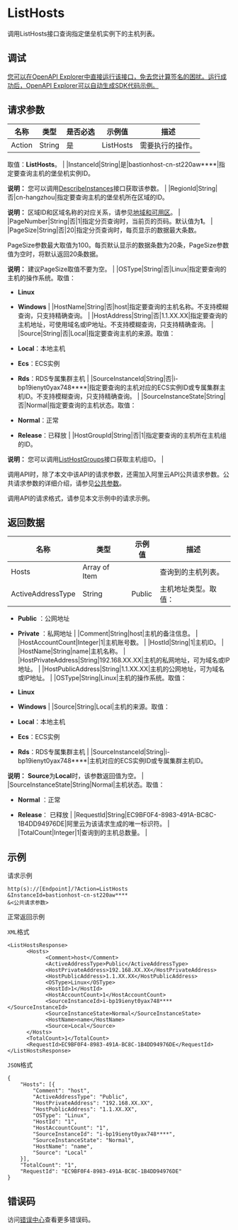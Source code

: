 # ListHosts

调用ListHosts接口查询指定堡垒机实例下的主机列表。

## 调试

[您可以在OpenAPI Explorer中直接运行该接口，免去您计算签名的困扰。运行成功后，OpenAPI Explorer可以自动生成SDK代码示例。](https://api.aliyun.com/#product=Yundun-bastionhost&api=ListHosts&type=RPC&version=2019-12-09)

## 请求参数

|名称|类型|是否必选|示例值|描述|
|--|--|----|---|--|
|Action|String|是|ListHosts|需要执行的操作。

 取值：**ListHosts**。 |
|InstanceId|String|是|bastionhost-cn-st220aw\*\*\*\*|指定要查询主机的堡垒机实例ID。

 **说明：** 您可以调用[DescribeInstances](~~153281~~)接口获取该参数。 |
|RegionId|String|否|cn-hangzhou|指定要查询主机的堡垒机所在区域的ID。

 **说明：** 区域ID和区域名称的对应关系，请参见[地域和可用区](~~40654~~)。 |
|PageNumber|String|否|1|指定分页查询时，当前页的页码。默认值为**1**。 |
|PageSize|String|否|20|指定分页查询时，每页显示的数据最大条数。

 PageSize参数最大取值为100。每页默认显示的数据条数为20条，PageSize参数值为空时，将默认返回20条数据。

 **说明：** 建议PageSize取值不要为空。 |
|OSType|String|否|Linux|指定要查询的主机的操作系统。取值：

 -   **Linux**
-   **Windows** |
|HostName|String|否|host|指定要查询的主机名称。不支持模糊查询，只支持精确查询。 |
|HostAddress|String|否|1.1.XX.XX|指定要查询的主机地址，可使用域名或IP地址。不支持模糊查询，只支持精确查询。 |
|Source|String|否|Local|指定要查询主机的来源。取值：

 -   **Local**：本地主机
-   **Ecs**：ECS实例
-   **Rds**：RDS专属集群主机 |
|SourceInstanceId|String|否|i-bp19ienyt0yax748\*\*\*\*|指定要查询的主机对应的ECS实例ID或专属集群主机ID。不支持模糊查询，只支持精确查询。 |
|SourceInstanceState|String|否|Normal|指定要查询的主机状态。取值：

 -   **Normal**：正常

 -   **Release**：已释放 |
|HostGroupId|String|否|1|指定要查询的主机所在主机组的ID。

 **说明：** 您可以调用[ListHostGroups](~~201307~~)接口获取主机组ID。 |

调用API时，除了本文中该API的请求参数，还需加入阿里云API公共请求参数。公共请求参数的详细介绍，请参见[公共参数](~~148139~~)。

调用API的请求格式，请参见本文示例中的请求示例。

## 返回数据

|名称|类型|示例值|描述|
|--|--|---|--|
|Hosts|Array of Item| |查询到的主机列表。 |
|ActiveAddressType|String|Public|主机地址类型。取值：

 -   **Public** ：公网地址
-   **Private** ：私网地址 |
|Comment|String|host|主机的备注信息。 |
|HostAccountCount|Integer|1|主机账号数。 |
|HostId|String|1|主机ID。 |
|HostName|String|name|主机名称。 |
|HostPrivateAddress|String|192.168.XX.XX|主机的私网地址，可为域名或IP地址。 |
|HostPublicAddress|String|1.1.XX.XX|主机的公网地址，可为域名或IP地址。 |
|OSType|String|Linux|主机的操作系统。取值：

 -   **Linux**
-   **Windows** |
|Source|String|Local|主机的来源。取值：

 -   **Local**：本地主机
-   **Ecs**：ECS实例
-   **Rds**：RDS专属集群主机 |
|SourceInstanceId|String|i-bp19ienyt0yax748\*\*\*\*|主机对应的ECS实例ID或专属集群主机ID。

 **说明：** **Source**为**Local**时，该参数返回值为空。 |
|SourceInstanceState|String|Normal|主机状态。取值：

 -   **Normal** ：正常

 -   **Release**： 已释放 |
|RequestId|String|EC9BF0F4-8983-491A-BC8C-1B4DD94976DE|阿里云为该请求生成的唯一标识符。 |
|TotalCount|Integer|1|查询到的主机总数量。 |

## 示例

请求示例

```
http(s)://[Endpoint]/?Action=ListHosts
&InstanceId=bastionhost-cn-st220aw****
&<公共请求参数>
```

正常返回示例

`XML`格式

```
<ListHostsResponse>
      <Hosts>
            <Comment>host</Comment>
            <ActiveAddressType>Public</ActiveAddressType>
            <HostPrivateAddress>192.168.XX.XX</HostPrivateAddress>
            <HostPublicAddress>1.1.XX.XX</HostPublicAddress>
            <OSType>Linux</OSType>
            <HostId>1</HostId>
            <HostAccountCount>1</HostAccountCount>
            <SourceInstanceId>i-bp19ienyt0yax748****</SourceInstanceId>
            <SourceInstanceState>Normal</SourceInstanceState>
            <HostName>name</HostName>
            <Source>Local</Source>
      </Hosts>
      <TotalCount>1</TotalCount>
      <RequestId>EC9BF0F4-8983-491A-BC8C-1B4DD94976DE</RequestId>
</ListHostsResponse>
```

`JSON`格式

```
{
	"Hosts": [{
		"Comment": "host",
		"ActiveAddressType": "Public",
		"HostPrivateAddress": "192.168.XX.XX",
		"HostPublicAddress": "1.1.XX.XX",
		"OSType": "Linux",
		"HostId": "1",
		"HostAccountCount": "1",
		"SourceInstanceId": "i-bp19ienyt0yax748****",
		"SourceInstanceState": "Normal",
		"HostName": "name",
		"Source": "Local"
	}],
	"TotalCount": "1",
	"RequestId": "EC9BF0F4-8983-491A-BC8C-1B4DD94976DE"
}
```

## 错误码

访问[错误中心](https://error-center.alibabacloud.com/status/product/Yundun-bastionhost)查看更多错误码。

